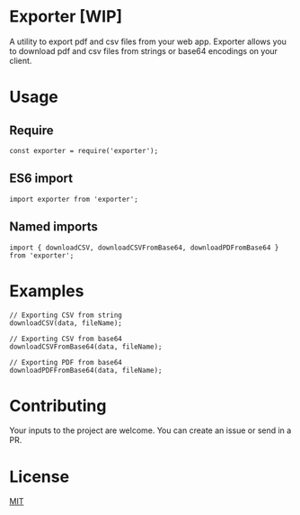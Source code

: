 # Exporter [WIP]

A utility to export pdf and csv files from your web app. Exporter allows you to download pdf and csv files from strings or base64 encodings on your client.

# Usage

## Require

```
const exporter = require('exporter');
```

## ES6 import

```
import exporter from 'exporter';
```

## Named imports

```
import { downloadCSV, downloadCSVFromBase64, downloadPDFromBase64 } from 'exporter';
```

# Examples

```
// Exporting CSV from string
downloadCSV(data, fileName);

// Exporting CSV from base64
downloadCSVFromBase64(data, fileName);

// Exporting PDF from base64
downloadPDFFromBase64(data, fileName);
```

# Contributing

Your inputs to the project are welcome. You can create an issue or send in a PR.

# License

[MIT](https://github.com/aviskarkc10/exporter/blob/master/LICENSE)

